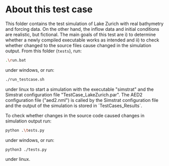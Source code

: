 # About this test case
This folder contains the test simulation of Lake Zurich with real bathymetry and forcing data. On the other hand, the inflow data and initial conditions are realistic, but fictional. The main goals of this test are i) to determine whether
a newly compiled executable works as intended and ii) to check whether changed to the source files cause changed in the simulation output.
From this folder (`tests`), run:

~~~bash
.\run.bat
~~~

under windows, or run:

~~~bash
./run_testcase.sh
~~~

under linux to start a simulation with the executable "simstrat" and the Simstrat configuration file "TestCase_LakeZurich.par". The AED2 configuration file ("aed2.nml") is called by the Simstrat configuration file and the output of the simulation is stored in ´TestCases_Results´.

To check whether changes in the source code caused changes in simulation output run:

~~~bash
python .\tests.py
~~~

under windows, or run:

~~~bash
python3 ./tests.py
~~~

under linux.